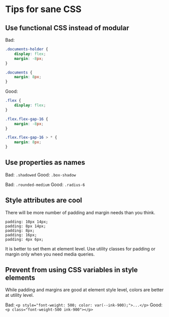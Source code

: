 # Tips for sane CSS

## Use functional CSS instead of modular

Bad:
```css
.documents-holder {
    display: flex;
    margin: -8px;
}

.documents {
    margin: 8px;
}
```

Good:
```css
.flex {
    display: flex;
}

.flex.flex-gap-16 {
    margin: -8px;
}

.flex.flex-gap-16 > * {
    margin: 8px;
}
```

## Use properties as names

Bad: `.shadowed`
Good: `.box-shadow`

Bad: `.rounded-medium`
Good: `.radius-6`

## Style attributes are cool

There will be more number of padding and margin needs than you think.

```
padding: 10px 14px;
padding: 8px 14px;
padding: 8px;
padding: 16px;
padding: 4px 6px;
```

It is better to set them at element level. Use utility classes for padding or margin only when you need media queries.

## Prevent from using CSS variables in style elements

While padding and margins are good at element style level, colors are better at utility level.

Bad: `<p style="font-weight: 500; color: var(--ink-900);">...</p>`
Good: `<p class="font-weight-500 ink-900"></p>`
